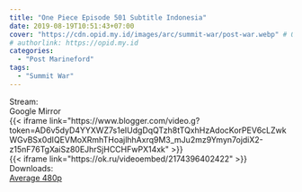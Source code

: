 ```yaml
---
title: "One Piece Episode 501 Subtitle Indonesia"
date: 2019-08-19T10:51:43+07:00
cover: "https://cdn.opid.my.id/images/arc/summit-war/post-war.webp" # Optional, cover
# authorlink: https://opid.my.id
categories:
  - "Post Marineford"
tags:
  - "Summit War"
---
```

<div class="ui menu violet borderless inverted">
  <div class="header item active">
        Stream:
    </div>
  <a class="active item" data-tab="google">
    <i class="google drive icon"></i> Google
  </a>
  <a class="item nounderline" data-tab="mirror">
    <i class="odnoklassniki icon"></i> Mirror
  </a>
</div>
<div class="ui bottom attached tab segment active" style="border:0 !important;" data-tab="google">
{{< iframe link="https://www.blogger.com/video.g?token=AD6v5dyD4YYXWZ7s1eIUdgDqQTzh8tTQxhHzAdocKorPEV6cLZwkWGvBSx0dIQEVMoXRmhTHoajlhhAxrq9M3_mJu2mz9Ymyn7ojdiX2-z15nF76TgXaiSz80EJhrSjHCCHFwPX14xk" >}}
</div>
<div class="ui bottom attached tab segment" style="border:0 !important;" data-tab="mirror">
{{< iframe link="https://ok.ru/videoembed/2174396402422" >}}
</div>
<div class="ui menu violet borderless inverted">
  <div class="header item active">
        Downloads:
    </div>
  <a class="item nounderline" href="https://ouo.io/CKgsebA" target="_blank" rel="dofollow"><i class="google drive icon"></i>
    Average 480p</a>
</div>